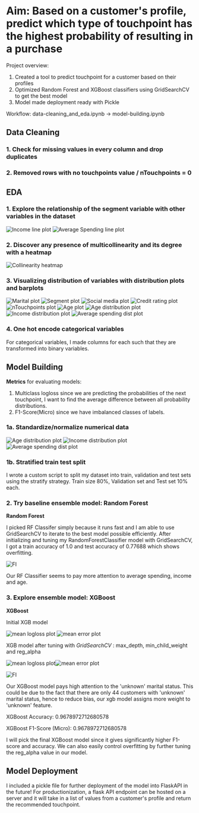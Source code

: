 # Aim: Based on a customer's profile, predict which type of touchpoint has the highest probability of resulting in a purchase

Project overview:
1. Created a tool to predict touchpoint for a customer based on their profiles
2. Optimized Random Forest and XGBoost classifiers using GridSearchCV to get the best model
3. Model made deployment ready with Pickle

Workflow:
data-cleaning_and_eda.ipynb -> model-building.ipynb

## Data Cleaning

### 1. Check for missing values in every column and drop duplicates

### 2. Removed rows with no touchpoints value / nTouchpoints = 0

## EDA

### 1. Explore the relationship of the segment variable with other variables in the dataset

![Income line plot](/images/plot1.png)
![Average Spending line plot](/images/plot2.png)

### 2. Discover any presence of multicollinearity and its degree with a heatmap

![Collinearity heatmap](/images/plot3.png)

### 3. Visualizing distribution of variables with distribution plots and barplots

![Marital plot](/images/plot4.png)
![Segment plot](/images/plot5.png)
![Social media plot](/images/plot6.png)
![Credit rating plot](/images/plot7.png)
![nTouchpoints plot](/images/plot8.png)
![Age plot](/images/plot9.png)
![Age distribution plot](/images/plot10.png)
![Income distribution plot](/images/plot11.png)
![Average spending dist plot](/images/plot12.png)

### 4. One hot encode categorical variables

For categorical variables, I made columns for each such that they are transformed into binary variables.

## Model Building

**Metrics** for evaluating models: 
1. Multiclass logloss since we are predicting the probabilities of the next touchpoint, I want to find the average difference between all probability distributions.
2. F1-Score(Micro) since we have imbalanced classes of labels.

### 1a. Standardize/normalize numerical data

![Age distribution plot](/images/plot13.png)
![Income distribution plot](/images/plot14.png)
![Average spending dist plot](/images/plot15.png)

### 1b. Stratified train test split

I wrote a custom script to split my dataset into train, validation and test sets using the stratify strategy. Train size 80%, Validation set and Test set 10% each.

### 2. Try baseline ensemble model:  **Random Forest**

**Random Forest**

I picked RF Classifer simply because it runs fast and I am able to use GridSearchCV to iterate to the best model possible efficiently. 
After initializing and tuning my RandomForestClassifier model with GridSearchCV, I got a train accuracy of 1.0 and test 
accuracy of 0.77688 which shows overfitting.

![FI](/images/plot20.png)

Our RF Classifier seems to pay more attention to average spending, income and age. 

### 3. Explore ensemble model: **XGBoost**


**XGBoost**

Initial XGB model

![mean logloss plot](/images/plot16.png)
![mean error plot](/images/plot17.png)

XGB model after tuning with *GridSearchCV* : max_depth, min_child_weight and reg_alpha

![mean logloss plot](/images/plot18.png)![mean error plot](/images/plot19.png)

![FI](/images/plot21.png)

Our XGBoost model pays high attention to the 'unknown' marital status. This could be due to the fact that there are only 44 customers with 'unknown' marital status, hence to reduce bias, our xgb model assigns more weight to 'unknown' feature.

XGBoost Accuracy: 0.9678972712680578

XGBoost F1-Score (Micro): 0.9678972712680578

I will pick the final XGBoost model since it gives significantly higher F1-score and accuracy. We can also easily control overfitting by further tuning the reg_alpha value in our model.

## Model Deployment

I included a pickle file for further deployment of the model into FlaskAPI in the future! For productionization, a flask API endpoint can be hosted on a server and it will take in a list of values from a customer's profile and return the recommended touchpoint.
